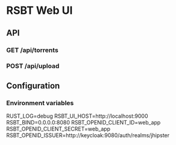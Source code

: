 # RSBT Web UI

## API

### GET /api/torrents

### POST /api/upload

## Configuration

### Environment variables

RUST_LOG=debug
RSBT_UI_HOST=http://localhost:9000
RSBT_BIND=0.0.0.0:8080
RSBT_OPENID_CLIENT_ID=web_app
RSBT_OPENID_CLIENT_SECRET=web_app
RSBT_OPENID_ISSUER=http://keycloak:9080/auth/realms/jhipster

